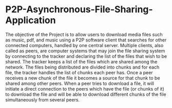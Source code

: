 # P2P-Asynchronous-File-Sharing-Application
The objective of the Project is to allow users to download media files such as music, pdf, and music using a P2P software client that searches for other connected computers, handled by one central server. Multiple clients, also called as peers, are computer systems that may join the file sharing system by connecting to the tracker and declaring the list of the files that wish to be shared. The tracker keeps a list of the files which are shared among the network. The files being distributed are divided into chunks and for each file, the tracker handles the list of chunks each peer has. Once a peer receives a new chunk of the file it becomes a source for that chunk to be shared among other peers. When a peer tries to download a file, it will initiate a direct connection to the peers which have the file (or chunks of it) to download the file and will be able to download different chunks of the file simultaneously from several peers. 
